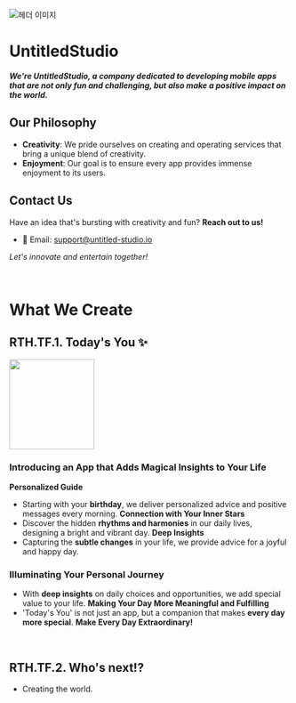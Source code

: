 ![헤더 이미지](https://github.com/Untitled-Studio-Dev/.github/assets/135037013/03193422-fe71-4fff-927a-9f648231d688)

# UntitledStudio

**_We're UntitledStudio, a company dedicated to developing mobile apps that are not only fun and challenging, but also make a positive impact on the world._**

## Our Philosophy
- **Creativity**: We pride ourselves on creating and operating services that bring a unique blend of creativity.
- **Enjoyment**: Our goal is to ensure every app provides immense enjoyment to its users.

## Contact Us
Have an idea that's bursting with creativity and fun? **Reach out to us!**
- 📧 Email: [support@untitled-studio.io](mailto:support@untitled-studio.io)

_Let's innovate and entertain together!_

<br />

# What We Create

## RTH.TF.1. Today's You ✨
<img src="https://github.com/Untitled-Studio-Dev/.github/assets/135037013/95547eaf-3791-42ec-a7d8-e8bad3b2078a" width="153" height="162">

### Introducing an App that Adds Magical Insights to Your Life
**Personalized Guide**
- Starting with your **birthday**, we deliver personalized advice and positive messages every morning.
**Connection with Your Inner Stars**
- Discover the hidden **rhythms and harmonies** in our daily lives, designing a bright and vibrant day.
**Deep Insights**
- Capturing the **subtle changes** in your life, we provide advice for a joyful and happy day.

### Illuminating Your Personal Journey
- With **deep insights** on daily choices and opportunities, we add special value to your life.
**Making Your Day More Meaningful and Fulfilling**
- 'Today's You' is not just an app, but a companion that makes **every day more special**.
**Make Every Day Extraordinary!**

<br />

## RTH.TF.2. Who's next!?
- Creating the world.


